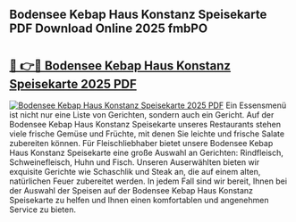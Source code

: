 ## Bodensee Kebap Haus Konstanz Speisekarte PDF Download Online 2025 fmbPO

# <h2><a href="http://gce7jx.nevu.top/?p=Bodensee+Kebap+Haus+Konstanz+Speisekarte">🔗 👉🔴 Bodensee Kebap Haus Konstanz Speisekarte 2025 PDF</a></h2>

[![Bodensee Kebap Haus Konstanz Speisekarte 2025 PDF](https://i.imgur.com/dBaPXMq.png)](http://gce7jx.nevu.top/?p=Bodensee+Kebap+Haus+Konstanz+Speisekarte)
Ein Essensmenü ist nicht nur eine Liste von Gerichten, sondern auch ein Gericht. Auf der Bodensee Kebap Haus Konstanz Speisekarte unseres Restaurants stehen viele frische Gemüse und Früchte, mit denen Sie leichte und frische Salate zubereiten können. Für Fleischliebhaber bietet unsere Bodensee Kebap Haus Konstanz Speisekarte eine große Auswahl an Gerichten: Rindfleisch, Schweinefleisch, Huhn und Fisch. Unseren Auserwählten bieten wir exquisite Gerichte wie Schaschlik und Steak an, die auf einem alten, natürlichen Feuer zubereitet werden. In jedem Fall sind wir bereit, Ihnen bei der Auswahl der Speisen auf der Bodensee Kebap Haus Konstanz Speisekarte zu helfen und Ihnen einen komfortablen und angenehmen Service zu bieten.
